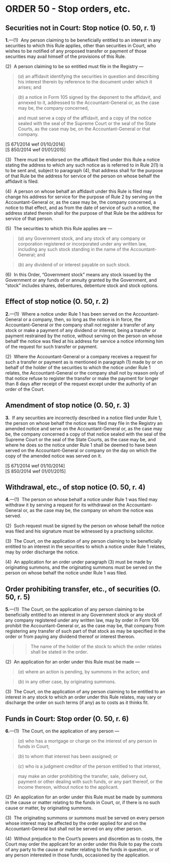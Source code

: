 # ORDER 50 - Stop orders, etc.

## Securities not in Court: Stop notice (O. 50, r. 1)

**1.**—(1)  Any person claiming to be beneficially entitled to an interest in any securities to which this Rule applies, other than securities in Court, who wishes to be notified of any proposed transfer or payment of those securities may avail himself of the provisions of this Rule.



(2)  A person claiming to be so entitled must file in the Registry —

>(_a_) an affidavit identifying the securities in question and describing his interest therein by reference to the document under which it arises; and

>(_b_) a notice in Form 105 signed by the deponent to the affidavit, and annexed to it, addressed to the Accountant-General or, as the case may be, the company concerned,

>and must serve a copy of the affidavit, and a copy of the notice sealed with the seal of the Supreme Court or the seal of the State Courts, as the case may be, on the Accountant-General or that company.  
<div class="amendNote">[S 671/2014 wef 01/10/2014]</div>  
<div class="amendNote">[S 850/2014 wef 01/01/2015]</div>



(3)  There must be endorsed on the affidavit filed under this Rule a notice stating the address to which any such notice as is referred to in Rule 2(1) is to be sent and, subject to paragraph (4), that address shall for the purpose of that Rule be the address for service of the person on whose behalf the affidavit is filed.



(4)  A person on whose behalf an affidavit under this Rule is filed may change his address for service for the purpose of Rule 2 by serving on the Accountant-General or, as the case may be, the company concerned, a notice to that effect, and as from the date of service of such a notice, the address stated therein shall for the purpose of that Rule be the address for service of that person.



(5)  The securities to which this Rule applies are —

>(_a_) any Government stock, and any stock of any company or corporation registered or incorporated under any written law, including any such stock standing in the name of the Accountant-General; and

>(_b_) any dividend of or interest payable on such stock.



(6)  In this Order, “Government stock” means any stock issued by the Government or any funds of or annuity granted by the Government, and “stock” includes shares, debentures, debenture stock and stock options.

## Effect of stop notice (O. 50, r. 2)

**2.**—(1)  Where a notice under Rule 1 has been served on the Accountant-General or a company, then, so long as the notice is in force, the Accountant-General or the company shall not register a transfer of any stock or make a payment of any dividend or interest, being a transfer or payment restrained by the notice, without serving on the person on whose behalf the notice was filed at his address for service a notice informing him of the request for such transfer or payment.



(2)  Where the Accountant-General or a company receives a request for such a transfer or payment as is mentioned in paragraph (1) made by or on behalf of the holder of the securities to which the notice under Rule 1 relates, the Accountant-General or the company shall not by reason only of that notice refuse to register the transfer or make the payment for longer than 8 days after receipt of the request except under the authority of an order of the Court.

## Amendment of stop notice (O. 50, r. 3)

**3.**  If any securities are incorrectly described in a notice filed under Rule 1, the person on whose behalf the notice was filed may file in the Registry an amended notice and serve on the Accountant-General or, as the case may be, the company concerned a copy of that notice sealed with the seal of the Supreme Court or the seal of the State Courts, as the case may be, and where he does so the notice under Rule 1 shall be deemed to have been served on the Accountant-General or company on the day on which the copy of the amended notice was served on it.

<div class="amendNote">[S 671/2014 wef 01/10/2014]</div>

<div class="amendNote">[S 850/2014 wef 01/01/2015]</div>

## Withdrawal, etc., of stop notice (O. 50, r. 4)

**4.**—(1)  The person on whose behalf a notice under Rule 1 was filed may withdraw it by serving a request for its withdrawal on the Accountant-General or, as the case may be, the company on whom the notice was served.



(2)  Such request must be signed by the person on whose behalf the notice was filed and his signature must be witnessed by a practising solicitor.



(3)  The Court, on the application of any person claiming to be beneficially entitled to an interest in the securities to which a notice under Rule 1 relates, may by order discharge the notice.



(4)  An application for an order under paragraph (3) must be made by originating summons, and the originating summons must be served on the person on whose behalf the notice under Rule 1 was filed.

## Order prohibiting transfer, etc., of securities (O. 50, r. 5)

**5.**—(1)  The Court, on the application of any person claiming to be beneficially entitled to an interest in any Government stock or any stock of any company registered under any written law, may by order in Form 106 prohibit the Accountant-General or, as the case may be, that company from registering any transfer of such part of that stock as may be specified in the order or from paying any dividend thereof or interest thereon.

>

>>The name of the holder of the stock to which the order relates shall be stated in the order.



(2)  An application for an order under this Rule must be made —

>(_a_) where an action is pending, by summons in the action; and

>(_b_) in any other case, by originating summons.



(3)  The Court, on the application of any person claiming to be entitled to an interest in any stock to which an order under this Rule relates, may vary or discharge the order on such terms (if any) as to costs as it thinks fit.

## Funds in Court: Stop order (O. 50, r. 6)

**6.**—(1)  The Court, on the application of any person —

>(_a_) who has a mortgage or charge on the interest of any person in funds in Court;

>(_b_) to whom that interest has been assigned; or

>(_c_) who is a judgment creditor of the person entitled to that interest,

>may make an order prohibiting the transfer, sale, delivery out, payment or other dealing with such funds, or any part thereof, or the income thereon, without notice to the applicant.



(2)  An application for an order under this Rule must be made by summons in the cause or matter relating to the funds in Court, or, if there is no such cause or matter, by originating summons.



(3)  The originating summons or summons must be served on every person whose interest may be affected by the order applied for and on the Accountant-General but shall not be served on any other person.



(4)  Without prejudice to the Court’s powers and discretion as to costs, the Court may order the applicant for an order under this Rule to pay the costs of any party to the cause or matter relating to the funds in question, or of any person interested in those funds, occasioned by the application.
